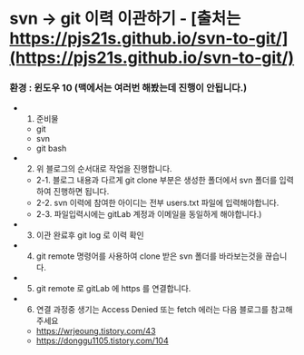 
# svn -> git 이력 이관하기 - [출처는 https://pjs21s.github.io/svn-to-git/](https://pjs21s.github.io/svn-to-git/)
### 환경 : 윈도우 10 (맥에서는 여러번 해봤는데 진행이 안됩니다.)
* 1. 준비물
  * git
  * svn
  * git bash
* 2. 위 블로그의 순서대로 작업을 진행합니다.
  * 2-1. 블로그 내용과 다르게 git clone 부분은 생성한 폴더에서 svn 폴더를 입력하여 진행하면 됩니다.
  * 2-2. svn 이력에 참여한 아이디는 전부 users.txt 파일에 입력해야합니다.
  * 2-3. 파일입력시에는 gitLab 계정과 이메일을 동일하게 해야합니다.)
* 3. 이관 완료후 git log 로 이력 확인
* 4. git remote 명령어를 사용하여 clone 받은 svn 폴더를 바라보는것을 끊습니다.
* 5. git remote 로 gitLab 에 https 를 연결합니다.
* 6. 연결 과정중 생기는 Access Denied 또는 fetch 에러는 다음 블로그를 참고해주세요
  * https://wrjeoung.tistory.com/43
  * https://donggu1105.tistory.com/104

